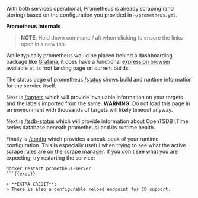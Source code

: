 With both services operational, Prometheus is already scraping (and storing) based on the configuration you provided in `~/prometheus.yml`.

**Prometheus Internals**

> **NOTE**: 
> Hold down command / alt when clicking to ensure the links open in a new tab.

While typically prometheus would be placed behind a dashboarding package like [Grafana](https://grafana.com), it does have a functional [expression browser]({{TRAFFIC_HOST1_9090}}) available at its root landing page on current builds.

The status page of prometheus [/status]({{TRAFFIC_HOST1_9090}}/status) shows build and runtime information for the service itself.

Next is [/targets]({{TRAFFIC_HOST1_9090}}/targets) which will provide invaluable information on your targets and the labels imported from the same.  **WARNING**: Do not load this page in an environment with thousands of targets will likely timeout anyway.

Next is [/tsdb-status]({{TRAFFIC_HOST1_9090}}/tsdb-status) which will provide information about OpenTSDB (Time series database beneath prometheus) and its runtime health.

Finally is [/config]({{TRAFFIC_HOST1_9090}}/config) which provides a sneak-peak of your runtime configuration.  This is especially useful when trying to see what the active scrape rules are on the scrape manager.  If you don't see what you are expecting, try restarting the service:

```
docker restart prometheus-server
```{{exec}}

> **EXTRA CREDIT**: 
> There is also a configurable reload endpoint for CD support.

